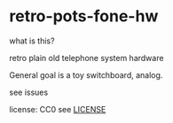 # retro-pots-fone-hw

what is this?

retro plain old telephone system hardware

General goal is a toy switchboard, analog.

see issues 

license: CC0 see [LICENSE](./LICENSE)
